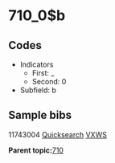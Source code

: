 # 710\_0$b

## Codes

-   Indicators
    -   First: \_
    -   Second: 0
-   Subfield: b

## Sample bibs

11743004 [Quicksearch](https://search.library.yale.edu/catalog/11743004) [VXWS](http://prodorbis.library.yale.edu:7014/vxws/GetHoldingsService?bibId=11743004)

**Parent topic:**[710](../../tags/710/710.md)

